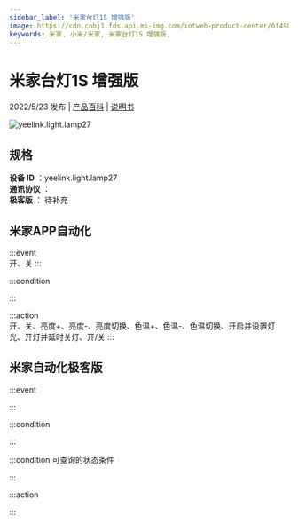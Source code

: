 ```yaml
---
sidebar_label: '米家台灯1S 增强版'
image: https://cdn.cnbj1.fds.api.mi-img.com/iotweb-product-center/6f498992ecfc7a1fb05f56c5fa74161d_1636962472745.png?GalaxyAccessKeyId=AKVGLQWBOVIRQ3XLEW&Expires=9223372036854775807&Signature=2bFxjnF2xqKFJlxbxHOuEpeFrzg=
keywords: 米家, 小米/米家, 米家台灯1S 增强版, 
---
```

# 米家台灯1S 增强版

2022/5/23 发布 | [产品百科](https://home.mi.com/webapp/content/baike/product/index.html?model=yeelink.light.lamp27/) | [说明书](https://home.mi.com/views/introduction.html?model=yeelink.light.lamp27&region=cn)

![yeelink.light.lamp27](https://cdn.cnbj1.fds.api.mi-img.com/iotweb-product-center/6f498992ecfc7a1fb05f56c5fa74161d_1636962472745.png?GalaxyAccessKeyId=AKVGLQWBOVIRQ3XLEW&Expires=9223372036854775807&Signature=2bFxjnF2xqKFJlxbxHOuEpeFrzg=)

## 规格  
> 
**设备 ID** ：yeelink.light.lamp27  
**通讯协议** ：  
**极客版**  ： 待补充 


## 米家APP自动化  

:::event  
开、关
:::

:::condition  

:::

:::action   
开、关、亮度+、亮度-、亮度切换、色温+、色温-、色温切换、开启并设置灯光、开灯并延时关灯、开/关
:::

## 米家自动化极客版  

:::event  

:::

:::condition  

:::

:::condition 可查询的状态条件  

:::

:::action  

:::

        
